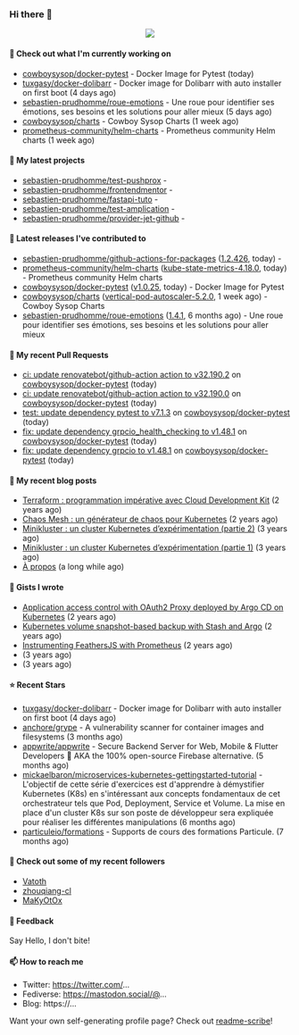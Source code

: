 ### Hi there 👋

<p align="center"><img src="https://github-readme-stats.vercel.app/api?username=sebastien-prudhomme&show_icons=true&locale=en"/></p>

#### 👷 Check out what I'm currently working on

- [cowboysysop/docker-pytest](https://github.com/cowboysysop/docker-pytest) - Docker Image for Pytest (today)
- [tuxgasy/docker-dolibarr](https://github.com/tuxgasy/docker-dolibarr) - Docker image for Dolibarr with auto installer on first boot (4 days ago)
- [sebastien-prudhomme/roue-emotions](https://github.com/sebastien-prudhomme/roue-emotions) - Une roue pour identifier ses émotions, ses besoins et les solutions pour aller mieux (5 days ago)
- [cowboysysop/charts](https://github.com/cowboysysop/charts) - Cowboy Sysop Charts (1 week ago)
- [prometheus-community/helm-charts](https://github.com/prometheus-community/helm-charts) - Prometheus community Helm charts (1 week ago)

#### 🌱 My latest projects

- [sebastien-prudhomme/test-pushprox](https://github.com/sebastien-prudhomme/test-pushprox) - 
- [sebastien-prudhomme/frontendmentor](https://github.com/sebastien-prudhomme/frontendmentor) - 
- [sebastien-prudhomme/fastapi-tuto](https://github.com/sebastien-prudhomme/fastapi-tuto) - 
- [sebastien-prudhomme/test-amplication](https://github.com/sebastien-prudhomme/test-amplication) - 
- [sebastien-prudhomme/provider-jet-github](https://github.com/sebastien-prudhomme/provider-jet-github) - 

#### 🔭 Latest releases I've contributed to

- [sebastien-prudhomme/github-actions-for-packages](https://github.com/sebastien-prudhomme/github-actions-for-packages) ([1.2.426](https://github.com/sebastien-prudhomme/github-actions-for-packages/releases/tag/1.2.426), today) - 
- [prometheus-community/helm-charts](https://github.com/prometheus-community/helm-charts) ([kube-state-metrics-4.18.0](https://github.com/prometheus-community/helm-charts/releases/tag/kube-state-metrics-4.18.0), today) - Prometheus community Helm charts
- [cowboysysop/docker-pytest](https://github.com/cowboysysop/docker-pytest) ([v1.0.25](https://github.com/cowboysysop/docker-pytest/releases/tag/v1.0.25), today) - Docker Image for Pytest
- [cowboysysop/charts](https://github.com/cowboysysop/charts) ([vertical-pod-autoscaler-5.2.0](https://github.com/cowboysysop/charts/releases/tag/vertical-pod-autoscaler-5.2.0), 1 week ago) - Cowboy Sysop Charts
- [sebastien-prudhomme/roue-emotions](https://github.com/sebastien-prudhomme/roue-emotions) ([1.4.1](https://github.com/sebastien-prudhomme/roue-emotions/releases/tag/1.4.1), 6 months ago) - Une roue pour identifier ses émotions, ses besoins et les solutions pour aller mieux

#### 🔨 My recent Pull Requests

- [ci: update renovatebot/github-action action to v32.190.2](https://github.com/cowboysysop/docker-pytest/pull/178) on [cowboysysop/docker-pytest](https://github.com/cowboysysop/docker-pytest) (today)
- [ci: update renovatebot/github-action action to v32.190.0](https://github.com/cowboysysop/docker-pytest/pull/177) on [cowboysysop/docker-pytest](https://github.com/cowboysysop/docker-pytest) (today)
- [test: update dependency pytest to v7.1.3](https://github.com/cowboysysop/docker-pytest/pull/176) on [cowboysysop/docker-pytest](https://github.com/cowboysysop/docker-pytest) (today)
- [fix: update dependency grpcio_health_checking to v1.48.1](https://github.com/cowboysysop/docker-pytest/pull/175) on [cowboysysop/docker-pytest](https://github.com/cowboysysop/docker-pytest) (today)
- [fix: update dependency grpcio to v1.48.1](https://github.com/cowboysysop/docker-pytest/pull/174) on [cowboysysop/docker-pytest](https://github.com/cowboysysop/docker-pytest) (today)

#### 📜 My recent blog posts

- [Terraform : programmation impérative avec Cloud Development Kit](https://www.cowboysysop.com/post/terraform-programmation-imperative-avec-cloud-development-kit/) (2 years ago)
- [Chaos Mesh : un générateur de chaos pour Kubernetes](https://www.cowboysysop.com/post/chaos-mesh-un-generateur-de-chaos-pour-kubernetes/) (2 years ago)
- [Minikluster : un cluster Kubernetes d’expérimentation (partie 2)](https://www.cowboysysop.com/post/minikluster-un-cluster-kubernetes-d-experimentation-partie-2/) (3 years ago)
- [Minikluster : un cluster Kubernetes d’expérimentation (partie 1)](https://www.cowboysysop.com/post/minikluster-un-cluster-kubernetes-d-experimentation-partie-1/) (3 years ago)
- [À propos](https://www.cowboysysop.com/page/a-propos/) (a long while ago)

#### 📓 Gists I wrote

- [Application access control with OAuth2 Proxy deployed by Argo CD on Kubernetes](https://gist.github.com/c90af146c465305087d5f5a55990ca71) (2 years ago)
- [Kubernetes volume snapshot-based backup with Stash and Argo](https://gist.github.com/c53e870dc6b4987fefa4c36ea9f1187c) (2 years ago)
- [Instrumenting FeathersJS with Prometheus](https://gist.github.com/93ab307c8c03a9c5fdb1ff728f413855) (2 years ago)
- [](https://gist.github.com/9827398f4f792569e56351ac56e80b80) (3 years ago)
- [](https://gist.github.com/064f0ea019c9ff37b71ebc023c0a0c6b) (3 years ago)

#### ⭐ Recent Stars

- [tuxgasy/docker-dolibarr](https://github.com/tuxgasy/docker-dolibarr) - Docker image for Dolibarr with auto installer on first boot (4 days ago)
- [anchore/grype](https://github.com/anchore/grype) - A vulnerability scanner for container images and filesystems (3 months ago)
- [appwrite/appwrite](https://github.com/appwrite/appwrite) - Secure Backend Server for Web, Mobile &amp; Flutter Developers 🚀 AKA the 100% open-source Firebase alternative. (5 months ago)
- [mickaelbaron/microservices-kubernetes-gettingstarted-tutorial](https://github.com/mickaelbaron/microservices-kubernetes-gettingstarted-tutorial) - L&#39;objectif de cette série d&#39;exercices est d&#39;apprendre à démystifier Kubernetes (K8s) en s&#39;intéressant aux concepts fondamentaux de cet orchestrateur tels que Pod, Deployment, Service et Volume. La mise en place d&#39;un cluster K8s sur son poste de développeur sera expliquée pour réaliser les différentes manipulations (6 months ago)
- [particuleio/formations](https://github.com/particuleio/formations) - Supports de cours des formations Particule. (7 months ago)

#### 👯 Check out some of my recent followers

- [Vatoth](https://github.com/Vatoth)
- [zhouqiang-cl](https://github.com/zhouqiang-cl)
- [MaKyOtOx](https://github.com/MaKyOtOx)

#### 💬 Feedback

Say Hello, I don't bite!

#### 📫 How to reach me

- Twitter: https://twitter.com/...
- Fediverse: https://mastodon.social/@...
- Blog: https://...

Want your own self-generating profile page? Check out [readme-scribe](https://github.com/muesli/readme-scribe)!
